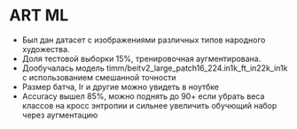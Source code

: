 # ART ML
- Был дан датасет с изображениями различных типов народного художества.
- Доля тестовой выборки 15%, тренировочная аугментирована. 
- Дообучалась модель timm/beitv2_large_patch16_224.in1k_ft_in22k_in1k с использованием смешанной точности
- Размер батча, lr и другие можно увидеть в ноутбке
- Accuracy вышел 85%, можно поднять до 90+ если убрать веса классов на кросс энтропии и сильнее увеличить обучющий набор через аугментацию
